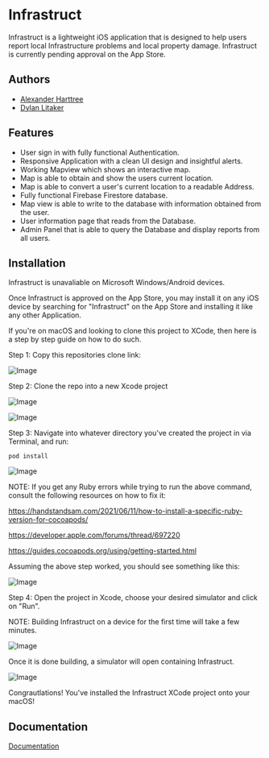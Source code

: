 
# Infrastruct

Infrastruct is a lightweight iOS application that is designed to help users report
local Infrastructure problems and local property damage. Infrastruct is currently pending approval on the App Store.




## Authors

- [Alexander Harttree](https://www.github.com/JGDIFF)
- [Dylan Litaker](https://www.github.com/litakerdc)


## Features

- User sign in with fully functional Authentication.
- Responsive Application with a clean UI design and insightful alerts.
- Working Mapview which shows an interactive map.
- Map is able to obtain and show the users current location.
- Map is able to convert a user's current location to a readable Address.
- Fully functional Firebase Firestore database.
- Map view is able to write to the database with information obtained from the user.
- User information page that reads from the Database.
- Admin Panel that is able to query the Database and display reports from all users.



## Installation

Infrastruct is unavaliable on Microsoft Windows/Android devices.

Once Infrastruct is approved on the App Store, you may install it on any iOS device by searching for
"Infrastruct" on the App Store and installing it like any other Application. 

If you're on macOS and looking to clone this project to XCode, then here is a step by step guide on how to do such.


Step 1: Copy this repositories clone link:

![Image](https://imgur.com/opRUEac.png)

Step 2: Clone the repo into a new Xcode project

![Image](https://imgur.com/dqUVbuh)

![Image](https://imgur.com/x80hFtn)

Step 3: Navigate into whatever directory you've created the project in via Terminal, and run:

```pod install```

![Image](https://imgur.com/DsS78J8)


NOTE: If you get any Ruby errors while trying to run the above command, consult the following resources on how to fix it: 

https://handstandsam.com/2021/06/11/how-to-install-a-specific-ruby-version-for-cocoapods/

https://developer.apple.com/forums/thread/697220

https://guides.cocoapods.org/using/getting-started.html

Assuming the above step worked, you should see something like this:

![Image](https://imgur.com/61Lx7ut)

Step 4: Open the project in Xcode, choose your desired simulator and click on "Run".

NOTE: Building Infrastruct on a device for the first time will take a few minutes.

![Image](https://imgur.com/PeEvBwd)


Once it is done building, a simulator will open containing Infrastruct.

![Image](https://imgur.com/opRUEac)

Congrautlations! You've installed the Infrastruct XCode project onto your macOS!


    
## Documentation

[Documentation](https://linktodocumentation)

